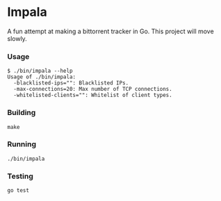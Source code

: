 Impala
======

A fun attempt at making a bittorrent tracker in Go. This project will move slowly.

### Usage

```
$ ./bin/impala --help
Usage of ./bin/impala:
  -blacklisted-ips="": Blacklisted IPs.
  -max-connections=20: Max number of TCP connections.
  -whitelisted-clients="": Whitelist of client types.
```

### Building

`make`

### Running

`./bin/impala`

### Testing

`go test`